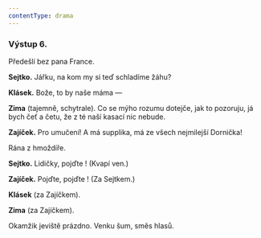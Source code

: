 ```yaml
---
contentType: drama
---
```


### Výstup 6.

Předešlí bez pana France.

**Sejtko.** Jářku, na kom my si teď schladíme žáhu?

**Klásek.** Bože, to by naše máma —

**Zima** (tajemně, schytrale). Co se mýho rozumu dotejče, jak to pozoruju, já bych čeť a četu, že z té naší kasací nic nebude.

**Zajíček.** Pro umučení! A má supplika, má ze všech nejmilejší Dornička!

Rána z hmoždíře.

**Sejtko.** Lidičky, pojďte ! (Kvapí ven.) 

**Zajíček.** Pojďte, pojďte ! (Za Sejtkem.) 

**Klásek** (za Zajíčkem). 

**Zima** (za Zajíčkem). 

Okamžik jeviště prázdno. Venku šum, směs hlasů.
